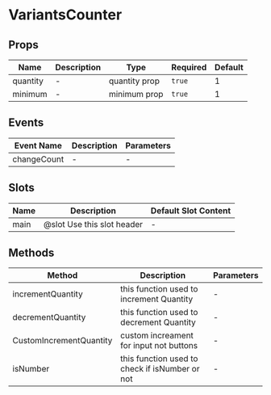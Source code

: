 # VariantsCounter

## Props

<!-- @vuese:VariantsCounter:props:start -->
|Name|Description|Type|Required|Default|
|---|---|---|---|---|
|quantity|-|quantity prop|`true`|1|
|minimum|-|minimum prop|`true`|1|

<!-- @vuese:VariantsCounter:props:end -->


## Events

<!-- @vuese:VariantsCounter:events:start -->
|Event Name|Description|Parameters|
|---|---|---|
|changeCount|-|-|

<!-- @vuese:VariantsCounter:events:end -->


## Slots

<!-- @vuese:VariantsCounter:slots:start -->
|Name|Description|Default Slot Content|
|---|---|---|
|main|@slot Use this slot header|-|

<!-- @vuese:VariantsCounter:slots:end -->


## Methods

<!-- @vuese:VariantsCounter:methods:start -->
|Method|Description|Parameters|
|---|---|---|
|incrementQuantity|this function used to increment Quantity|-|
|decrementQuantity|this function used to decrement Quantity|-|
|CustomIncrementQuantity|custom increament for input not buttons|-|
|isNumber|this function used to check if isNumber or not|-|

<!-- @vuese:VariantsCounter:methods:end -->


